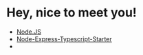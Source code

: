 # Hey, nice to meet you!

- [Node.JS](https://github.com/ChechaValerii/ChechaValerii)
- [Node-Express-Typescript-Starter](https://www.npmjs.com/package/generator-node-express-typescript-api)
-